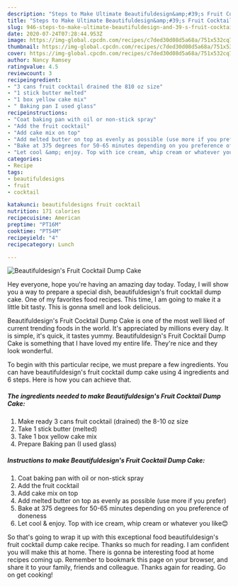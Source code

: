 ```yaml
---
description: "Steps to Make Ultimate Beautifuldesign&amp;#39;s Fruit Cocktail Dump Cake"
title: "Steps to Make Ultimate Beautifuldesign&amp;#39;s Fruit Cocktail Dump Cake"
slug: 946-steps-to-make-ultimate-beautifuldesign-and-39-s-fruit-cocktail-dump-cake
date: 2020-07-24T07:28:44.953Z
image: https://img-global.cpcdn.com/recipes/c7ded30d08d5a68a/751x532cq70/beautifuldesigns-fruit-cocktail-dump-cake-recipe-main-photo.jpg
thumbnail: https://img-global.cpcdn.com/recipes/c7ded30d08d5a68a/751x532cq70/beautifuldesigns-fruit-cocktail-dump-cake-recipe-main-photo.jpg
cover: https://img-global.cpcdn.com/recipes/c7ded30d08d5a68a/751x532cq70/beautifuldesigns-fruit-cocktail-dump-cake-recipe-main-photo.jpg
author: Nancy Ramsey
ratingvalue: 4.5
reviewcount: 3
recipeingredient:
- "3 cans fruit cocktail drained the 810 oz size"
- "1 stick butter melted"
- "1 box yellow cake mix"
- " Baking pan I used glass"
recipeinstructions:
- "Coat baking pan with oil or non-stick spray"
- "Add the fruit cocktail"
- "Add cake mix on top"
- "Add melted butter on top as evenly as possible (use more if you prefer)"
- "Bake at 375 degrees for 50-65 minutes depending on you preference of doneness"
- "Let cool &amp; enjoy. Top with ice cream, whip cream or whatever you like😊"
categories:
- Recipe
tags:
- beautifuldesigns
- fruit
- cocktail

katakunci: beautifuldesigns fruit cocktail 
nutrition: 171 calories
recipecuisine: American
preptime: "PT16M"
cooktime: "PT54M"
recipeyield: "4"
recipecategory: Lunch

---
```



![Beautifuldesign&#39;s Fruit Cocktail Dump Cake](https://img-global.cpcdn.com/recipes/c7ded30d08d5a68a/751x532cq70/beautifuldesigns-fruit-cocktail-dump-cake-recipe-main-photo.jpg)

Hey everyone, hope you're having an amazing day today. Today, I will show you a way to prepare a special dish, beautifuldesign&#39;s fruit cocktail dump cake. One of my favorites food recipes. This time, I am going to make it a little bit tasty. This is gonna smell and look delicious.

Beautifuldesign&#39;s Fruit Cocktail Dump Cake is one of the most well liked of current trending foods in the world. It's appreciated by millions every day. It is simple, it's quick, it tastes yummy. Beautifuldesign&#39;s Fruit Cocktail Dump Cake is something that I have loved my entire life. They're nice and they look wonderful.




To begin with this particular recipe, we must prepare a few ingredients. You can have beautifuldesign&#39;s fruit cocktail dump cake using 4 ingredients and 6 steps. Here is how you can achieve that.

<!--inarticleads1-->

##### The ingredients needed to make Beautifuldesign&#39;s Fruit Cocktail Dump Cake:

1. Make ready 3 cans fruit cocktail (drained) the 8-10 oz size
1. Take 1 stick butter (melted)
1. Take 1 box yellow cake mix
1. Prepare  Baking pan (I used glass)




<!--inarticleads2-->

##### Instructions to make Beautifuldesign&#39;s Fruit Cocktail Dump Cake:

1. Coat baking pan with oil or non-stick spray
1. Add the fruit cocktail
1. Add cake mix on top
1. Add melted butter on top as evenly as possible (use more if you prefer)
1. Bake at 375 degrees for 50-65 minutes depending on you preference of doneness
1. Let cool &amp; enjoy. Top with ice cream, whip cream or whatever you like😊




So that's going to wrap it up with this exceptional food beautifuldesign&#39;s fruit cocktail dump cake recipe. Thanks so much for reading. I am confident you will make this at home. There is gonna be interesting food at home recipes coming up. Remember to bookmark this page on your browser, and share it to your family, friends and colleague. Thanks again for reading. Go on get cooking!
